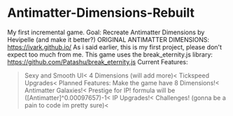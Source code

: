 # Antimatter-Dimensions-Rebuilt
My first incremental game. Goal: Recreate Antimatter Dimensions by Hevipelle (and make it better?)
ORIGINAL ANTIMATTER DIMENSIONS:
https://ivark.github.io/
As i said earlier, this is my first project, please don't expect too much from me.
This game uses the break_eternity.js library: https://github.com/Patashu/break_eternity.js
Current Features:
>Sexy and Smooth UI<
>4 Dimensions (will add more)<
>Tickspeed Upgrades<
Planned Features:
>Make the game have 8 Dimensions!<
>Antimatter Galaxies!<
>Prestige for IP! formula will be ([Antimatter]^0.00097657)-1<
>IP Upgrades!<
>Challenges! (gonna be a pain to code im pretty sure)<
